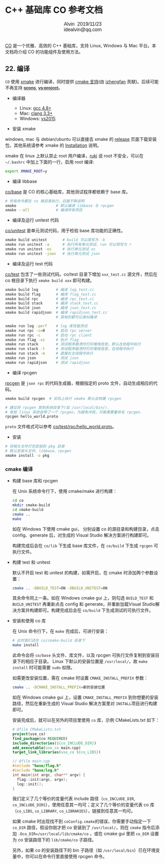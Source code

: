 # C++ 基础库 CO 参考文档

<font face="Arial" size=3>
<center>
Alvin &nbsp;2019/11/23
</center>
<center>
idealvin@qq.com
</center>
<br />
</font>
  
  
[CO](https://github.com/idealvin/co/) 是一个优雅、高效的 C++ 基础库，支持 Linux, Windows 与 Mac 平台。本文档将介绍 CO 的功能组件及使用方法。

## 22. 编译

`CO` 使用 [xmake](https://github.com/xmake-io/xmake) 进行编译，同时提供 [cmake 支持](#cmake-编译)(由 [izhengfan](https://github.com/izhengfan) 贡献)。后续可能不再支持 ~~[scons](https://scons.org/)~~, ~~[vs project](https://visualstudio.microsoft.com/)~~。

- 编译器
    - Linux: [gcc 4.8+](https://gcc.gnu.org/projects/cxx-status.html#cxx11)
    - Mac: [clang 3.3+](https://clang.llvm.org/cxx_status.html)
    - Windows: [vs2015](https://visualstudio.microsoft.com/)

- 安装 xmake

windows, mac 与 debian/ubuntu 可以直接去 xmake 的 [release](https://github.com/xmake-io/xmake/releases) 页面下载安装包，其他系统请参考 xmake 的 [Installation](https://xmake.io/#/guide/installation) 说明。

xmake 在 linux 上默认禁止 root 用户编译，[ruki](https://github.com/waruqi) 说 root 不安全，可以在 `~/.bashrc` 中加上下面的一行，启用 root 编译:
```sh
export XMAKE_ROOT=y
```

- 编译 libbase

[co/base](https://github.com/idealvin/co/tree/master/base) 是 CO 的核心基础库，其他测试程序都依赖于 base 库。

```sh
# 所有命令都在 co 根目录执行，后面不再说明
xmake                  # 默认编译 libbase 与 rpcgen
xmake --all            # 编译所有项目
```

- 编译及运行 unitest 代码

[co/unitest](https://github.com/idealvin/co/tree/master/unitest/base) 是单元测试代码，用于检验 base 库功能的正确性。

```sh
xmake build unitest       # build 可以简写为 -b
xmake run unitest -a      # 执行所有单元测试，run 可以简写为 r
xmake run unitest -os     # 执行单元测试 os
xmake run unitest -json   # 执行单元测试 json
```

- 编译及运行 test 代码

[co/test](https://github.com/idealvin/co/tree/master/test) 包含了一些测试代码。co/test 目录下增加 `xxx_test.cc` 源文件，然后在 co 根目录下执行 `xmake build xxx` 即可构建。

```sh
xmake build log        # 编译 log_test.cc
xmake build flag       # 编译 flag_test.cc
xmake build rpc        # 编译 rpc_test.cc
xmake build stack      # 编译 stack_test.cc
xmake build json       # 编译 json_test.cc
xmake build rapidjson  # 编译 rapidjson_test.cc
                       # 其他的都可以类似编译

xmake run log -perf    # log 库性能测试
xmake run rpc -c=0     # 启动 rpc server
xmake run rpc -c       # 启动 rpc client
xmake run flag -xz     # 执行 flag
xmake run stack        # 测试程序崩溃时打印堆栈信息，默认在协程中执行
xmake run stack -t     # 测试程序崩溃时打印堆栈信息，在线程中执行
xmake run stack -m     # 直接在主线程中执行
xmake run json         # 测试 json
xmake run rapidjson    # 测试 rapidjson
```

- 编译 rpcgen

[rpcgen](https://github.com/idealvin/co/tree/master/rpcgen) 是 `json rpc` 的代码生成器，根据指定的 proto 文件，自动生成相应的代码。

```sh
xmake build rpcgen  # 实际上执行 xmake 默认会构建 rpcgen

# 建议将 rpcgen 放到系统目录下(如 /usr/local/bin/).
# 有些 linux 系统自带了一个 rpcgen，为避免冲突，可能需要重命名 rpcgen.
rpcgen hello_world.proto
```

`proto` 文件格式可以参考 [co/test/rpc/hello_world.proto](https://github.com/idealvin/co/blob/master/test/rpc/hello_world.proto)。

- 安装

```sh
# 将相关文件打包安装到 pkg 目录
# 默认安装头文件、libbase、rpcgen
xmake install -o pkg 
```

### cmake 编译

- 构建 base 库和 rpcgen
  
  在 Unix 系统命令行下，使用 cmake/make 进行构建：

  ```sh
  cd co
  mkdir cmake-build
  cd cmake-build
  cmake ..
  make
  ```
  
  如在 Windows 下使用 cmake gui， 分别设置 co 的源目录和构建目录，点击 config、generate 后，对生成的 Visual Studio 解决方案进行构建即可。

  构建完成后会在 `co/lib` 下生成 base 库文件，在 `co/build` 下生成 `rgcgen` 可执行文件。

- 构建 test 和 unitest

  默认不开启 test 和 unitest 的构建，如需开启，在 cmake 时添加两个参数设置：

  ```sh
  cmake .. -DBUILD_TEST=ON -DBUILD_UNITEST=ON
  ```

  其余命令同上一条。如在 Windows cmake gui 上，则勾选 `BUILD_TEST` 和 `BUILD_UNITEST` 再重新点击 config 和 generate，并重新加载Visual Studio解决方案并构建即可。构建完成后会在 `co/build` 下生成测试的可执行文件。

- 安装和使用 co 库

  在 Unix 命令行下，在 `make` 完成后，可进行安装：

  ```sh
  # 此时我们还在 co/cmake-build 目录下
  make install
  ```
  
  此命令会将 `co/base` 头文件、库文件，以及 rpcgen 可执行文件复制到安装目录下的相应子目录。 Linux 下默认的安装位置是 `/usr/local/`，故 `make install` 时可能需要 `sudo` 权限。

  如需更改安装位置，需在 cmake 时设置 `CMAKE_INSTALL_PREFIX` 参数：

  ```sh
  cmake .. -DCMAKE_INSTALL_PREFIX=新的安装位置
  ```

  如在 Windows cmake gui 上，设置 `CMAKE_INSTALL_PREFIX` 到你想要的安装路径，然后在重新生成的 Visual Studio 解决方案里对 `INSTALL`项目进行构建即可。

  安装完成后，就可以在另外的项目里使用 `co` 库，示例 CMakeLists.txt 如下：

  ```cmake
  # @file CMakeLists.txt
  project(use_co)
  find_package(co REQUIRED)
  include_directories(${co_INCLUDE_DIR})
  add_executable(use_co main.cpp)
  target_link_libraries(use_co ${co_LIBS})
  ```

  ```cpp
  // @file main.cpp
  #include "base/flag.h"
  #include "base/log.h"
  int main(int argc, char** argv) {
    flag::init(argc, argv);
    log::init();
  }
  ```

  我们定义了几个等价的变量代表 include 路径（`co_INCLUDE_DIR`, `co_INCLUDE_DIRS`），使用任意其一均可；定义了几个等价的变量代表 co 库（`co_LIBS`, `co_LIBRARY`, `co_LIBRARIES`），链接到任意其一均可。

  

  如果 cmake 时出现找不到 `coConfig.cmake`的错误，你需要手动指定一下 `co_DIR` 路径，假设你刚才把 co 安装到了 `/usr/local/`，则在 `cmake` 指令后添加 `-Dco_DIR=/usr/local/lib/cmake/co` ，或在 cmake gui 里把 `co_DIR` 设置为 co 安装路径下的 `lib/cmake/co` 子路径。

  另外，如果 co 的安装路径下的 bin 子路径（如 `/usr/local/bin`）已在环境变量中，你可以在命令行里直接使用 rpcgen 命令。
